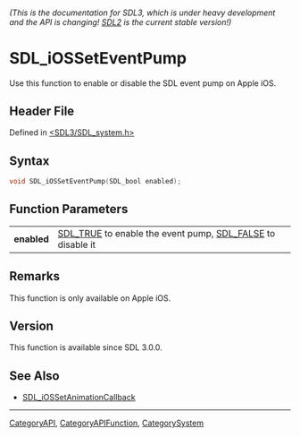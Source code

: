 ###### (This is the documentation for SDL3, which is under heavy development and the API is changing! [SDL2](https://wiki.libsdl.org/SDL2/) is the current stable version!)
# SDL_iOSSetEventPump

Use this function to enable or disable the SDL event pump on Apple iOS.

## Header File

Defined in [<SDL3/SDL_system.h>](https://github.com/libsdl-org/SDL/blob/main/include/SDL3/SDL_system.h)

## Syntax

```c
void SDL_iOSSetEventPump(SDL_bool enabled);

```

## Function Parameters

|                 |                                                                                     |
| --------------- | ----------------------------------------------------------------------------------- |
| **enabled**     | [SDL_TRUE](SDL_TRUE) to enable the event pump, [SDL_FALSE](SDL_FALSE) to disable it |

## Remarks

This function is only available on Apple iOS.

## Version

This function is available since SDL 3.0.0.

## See Also

- [SDL_iOSSetAnimationCallback](SDL_iOSSetAnimationCallback)

----
[CategoryAPI](CategoryAPI), [CategoryAPIFunction](CategoryAPIFunction), [CategorySystem](CategorySystem)

